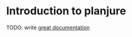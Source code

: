 # Introduction to planjure

TODO: write [great documentation](http://jacobian.org/writing/great-documentation/what-to-write/)
